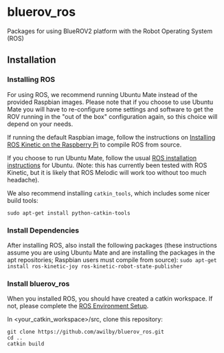 # bluerov_ros
Packages for using BlueROV2 platform with the Robot Operating System (ROS)

## Installation

### Installing ROS 

For using ROS, we recommend running Ubuntu Mate instead of the provided Raspbian images. Please note that if you choose to use Ubuntu Mate you will have to re-configure some settings and software to get the ROV running in the "out of the box" configuration again, so this choice will depend on your needs.

If running the default Raspbian image, follow the instructions on [Installing ROS Kinetic on the Raspberry Pi](http://wiki.ros.org/ROSberryPi/Installing%20ROS%20Kinetic%20on%20the%20Raspberry%20Pi) to compile ROS from source.

If you choose to run Ubuntu Mate, follow the usual [ROS installation instructions](http://wiki.ros.org/kinetic/Installation) for Ubuntu. (Note: this has currently been tested with ROS Kinetic, but it is likely that ROS Melodic will work too without too much headache).

We also recommend installing `catkin_tools`, which includes some nicer build tools: 

`sudo apt-get install python-catkin-tools`



### Install Dependencies

After installing ROS, also install the following packages (these instructions assume you are using Ubuntu Mate and are installing the packages in the apt repositories; Raspbian users must compile from source): 
`sudo apt-get install ros-kinetic-joy ros-kinetic-robot-state-publisher`


### Install bluerov_ros

When you installed ROS, you should have created a catkin workspace. If not, please complete the [ROS Environment Setup](http://wiki.ros.org/ROS/Tutorials/InstallingandConfiguringROSEnvironment).

In <your_catkin_workspace>/src, clone this repository:

```
git clone https://github.com/awilby/bluerov_ros.git
cd ..
catkin build 
```
